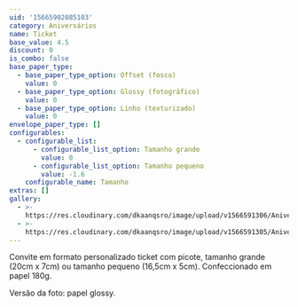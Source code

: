 ```yaml
---
uid: '15665902085103'
category: Aniversários
name: Ticket
base_value: 4.5
discount: 0
is_combo: false
base_paper_type:
  - base_paper_type_option: Offset (fosco)
    value: 0
  - base_paper_type_option: Glossy (fotográfico)
    value: 0
  - base_paper_type_option: Linho (texturizado)
    value: 0
envelope_paper_type: []
configurables:
  - configurable_list:
      - configurable_list_option: Tamanho grande
        value: 0
      - configurable_list_option: Tamanho pequeno
        value: -1.6
    configurable_name: Tamanho
extras: []
gallery:
  - >-
    https://res.cloudinary.com/dkaanqsro/image/upload/v1566591306/Anivers%C3%A1rios/Convite_ticket_2_j6k60s.jpg
  - >-
    https://res.cloudinary.com/dkaanqsro/image/upload/v1566591305/Anivers%C3%A1rios/Convite_ticket_1_xjvvuh.jpg
---
```

Convite em formato personalizado ticket com picote, tamanho grande (20cm x 7cm) ou tamanho pequeno (16,5cm x 5cm). Confeccionado em papel 180g.


Versão da foto: papel glossy.
